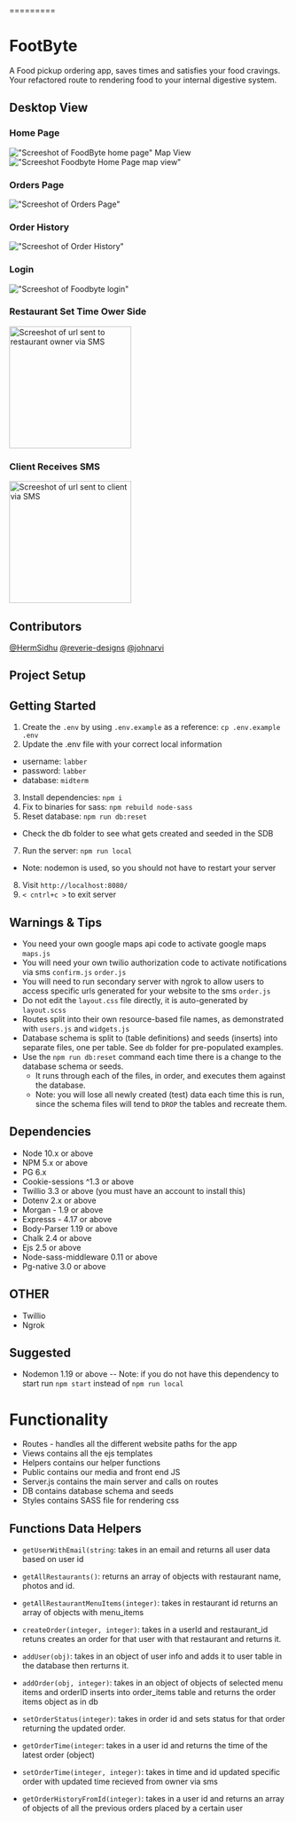 
=========
# FootByte

A Food pickup ordering app, saves times and satisfies your food cravings.
Your refactored route to rendering food to your internal digestive system.


## Desktop View

### Home Page
!["Screeshot of FoodByte home page"](https://github.com/reverie-designs/FoodByte/blob/master/public/docs/foodbyte-homepage.jpg)
Map View
!["Screeshot Foodbyte Home Page map view"](https://github.com/reverie-designs/FoodByte/blob/master/public/docs/foodbyte-map-view.jpg)

### Orders Page
!["Screeshot of Orders Page"](https://github.com/reverie-designs/FoodByte/blob/master/public/docs/foodbyte-orders.jpg)
### Order History
!["Screeshot of Order History"](https://github.com/reverie-designs/FoodByte/blob/master/public/docs/FoodByte%20-%20Order-History.jpg)

### Login
!["Screeshot of Foodbyte login"](https://github.com/reverie-designs/FoodByte/blob/master/public/docs/FoodByte%20-%20Login.png)

### Restaurant Set Time Ower Side 
<img src="https://github.com/reverie-designs/FoodByte/blob/master/public/docs/FoodByte-Owner%20Page.png"  alt="Screeshot of url sent to restaurant owner via SMS" width="220">

### Client Receives SMS
<img src="https://github.com/reverie-designs/FoodByte/blob/master/public/docs/foodbyte-sms-client.png"  alt="Screeshot of url sent to client via SMS" width="220">

## Contributors
[@HermSidhu](https://github.com/HermSidhu "@HermSidhu")
[@reverie-designs](https://github.com/reverie-designs "@reverie-designs")
[@johnarvi](https://github.com/johnarvi "@johnarvi")

## Project Setup

## Getting Started

1. Create the `.env` by using `.env.example` as a reference: `cp .env.example .env`
2. Update the .env file with your correct local information 
  - username: `labber` 
  - password: `labber` 
  - database: `midterm`
3. Install dependencies: `npm i`
4. Fix to binaries for sass: `npm rebuild node-sass`
5. Reset database: `npm run db:reset`
  - Check the db folder to see what gets created and seeded in the SDB
7. Run the server: `npm run local`
  - Note: nodemon is used, so you should not have to restart your server
8. Visit `http://localhost:8080/`
9. `< cntrl+c >` to exit server

## Warnings & Tips
- You need your own google maps api code to activate google maps `maps.js`
- You will need your own twilio authorization code to activate notifications via sms `confirm.js` `order.js`
- You will need to run secondary server with ngrok to allow users to access specific urls generated for your website to the sms `order.js`
- Do not edit the `layout.css` file directly, it is auto-generated by `layout.scss`
- Routes split into their own resource-based file names, as demonstrated with `users.js` and `widgets.js`
- Database schema  is split to (table definitions) and seeds (inserts) into separate files, one per table. See `db` folder for pre-populated examples. 
- Use the `npm run db:reset` command each time there is a change to the database schema or seeds. 
  - It runs through each of the files, in order, and executes them against the database. 
  - Note: you will lose all newly created (test) data each time this is run, since the schema files will tend to `DROP` the tables and recreate them.

## Dependencies

- Node 10.x or above
- NPM 5.x or above
- PG 6.x
- Cookie-sessions ^1.3 or above 
- Twillio 3.3 or above (you must have an account to install this)
- Dotenv 2.x or above
- Morgan - 1.9 or above
- Expresss - 4.17 or above
- Body-Parser 1.19 or above
- Chalk 2.4 or above
- Ejs 2.5 or above
- Node-sass-middleware 0.11 or above
- Pg-native 3.0 or above
## OTHER
- Twillio
- Ngrok

## Suggested
- Nodemon 1.19 or above
-- Note: if you do not have this dependency to start run `npm start` instead of `npm run local`

# Functionality 

- Routes - handles all the different website paths for the app
- Views contains all the ejs templates
- Helpers contains our helper functions
- Public contains our media and front end JS
- Server.js contains the main server and calls on routes
- DB contains database schema and seeds
- Styles contains SASS file for rendering css

## Functions Data Helpers
- `getUserWithEmail(string`: takes in an email and returns all user data based on user id
- `getAllRestaurants()`:  returns an array of objects with restaurant name, photos and id.
- `getAllRestaurantMenuItems(integer)`: takes in restaurant id returns an array of objects with menu_items
- `createOrder(integer, integer)`: takes in a userId and restaurant_id retuns creates an order for that user with that restaurant and returns it.
- `addUser(obj)`: takes in an object of user info and adds it to user table in the database then rerturns it.
- `addOrder(obj, integer)`: takes in an object of objects of selected menu items and  orderID inserts into order_items table and returns the order items object as in db

- `setOrderStatus(integer)`: takes in order id and sets status for that order returning the updated order.

- `getOrderTime(integer`: takes in a user id and returns the time of the latest order (object)

- `setOrderTime(integer, integer)`: takes in time and id updated specific order with updated time recieved from owner via sms

- `getOrderHistoryFromId(integer)`: takes in a user id and returns an array of objects of all the previous orders placed by a certain user

